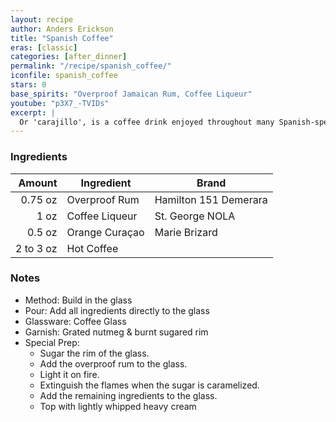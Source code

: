 ```yaml
---
layout: recipe
author: Anders Erickson
title: "Spanish Coffee"
eras: [classic]
categories: [after_dinner]
permalink: "/recipe/spanish_coffee/"
iconfile: spanish_coffee
stars: 0
base_spirits: "Overproof Jamaican Rum, Coffee Liqueur"
youtube: "p3X7_-TVIDs"
excerpt: |
  Or 'carajillo', is a coffee drink enjoyed throughout many Spanish-speaking countries. It's made with booze — usually rum, brandy or Licor 43.
---
```


### Ingredients

|    Amount | Ingredient     | Brand                 |
| --------: | -------------- | --------------------- |
|   0.75 oz | Overproof Rum  | Hamilton 151 Demerara |
|      1 oz | Coffee Liqueur | St. George NOLA       |
|    0.5 oz | Orange Curaçao | Marie Brizard         |
| 2 to 3 oz | Hot Coffee     |                       |

### Notes

- Method: Build in the glass
- Pour: Add all ingredients directly to the glass
- Glassware: Coffee Glass
- Garnish: Grated nutmeg & burnt sugared rim
- Special Prep:
  - Sugar the rim of the glass.
  - Add the overproof rum to the glass.
  - Light it on fire.
  - Extinguish the flames when the sugar is caramelized.
  - Add the remaining ingredients to the glass.
  - Top with lightly whipped heavy cream
